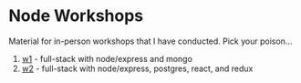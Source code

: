# Node Workshops

Material for in-person workshops that I have conducted. Pick your poison...

1. [w1](w1) - full-stack with node/express and mongo
1. [w2](w2) - full-stack with node/express, postgres, react, and redux
